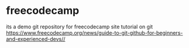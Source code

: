 # freecodecamp
its a demo git repository for freecodecamp site tutorial on git https://www.freecodecamp.org/news/guide-to-git-github-for-beginners-and-experienced-devs//
